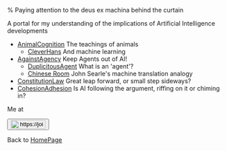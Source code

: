 % Paying attention to the deus ex machina behind the curtain

A portal for my understanding of the implications of Artificial Intelligence developments

* [AnimalCognition](AnimalCognition.html) The teachings of animals
    * [CleverHans](CleverHans.html) And machine learning
* [AgainstAgency](AgainstAgency.html) Keep Agents out of AI!
    * [DuplicitousAgent](DuplicitousAgent.html) What is an 'agent'?
    * [Chinese Room](JohnSearle.html) John Searle's machine translation analogy
* [ConstitutionLaw](ConstitutionLaw.html) Great leap forward, or small step sideways?
* [CohesionAdhesion](CohesionAdhesion.html) Is AI following the argument, riffing on it or chiming in?

Me at
<form action='https://mastodon.sdf.org/@drbean'>
<button type='submit' class='btn'>
<img src='./mastodon.svg'
alt='https://joinmastodon.org/logos/wordmark-black-text.svg'
style='width:80px;height:20px'/>
</button></form>

Back to [HomePage](HomePage.html)
